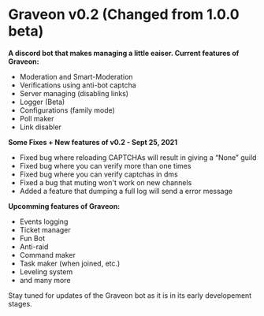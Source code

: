 # Graveon v0.2 (Changed from 1.0.0 beta)
**A discord bot that makes managing a little eaiser. Current features of Graveon:**
* Moderation and Smart-Moderation
* Verifications using anti-bot captcha
* Server managing (disabling links)
* Logger (Beta)
* Configurations (family mode)
* Poll maker
* Link disabler

**Some Fixes + New features of v0.2 - Sept 25, 2021**
* Fixed bug where reloading CAPTCHAs will result in giving a “None” guild
* Fixed bug where you can verify more than one times
* Fixed bug where you can verify captchas in dms
* Fixed a bug that muting won't work on new channels
* Added a feature that dumping a full log will send a error message


**Upcomming features of Graveon:**
* Events logging
* Ticket manager
* Fun Bot
* Anti-raid
* Command maker
* Task maker (when joined, etc.)
* Leveling system
* and many more

Stay tuned for updates of the Graveon bot as it is in its early developement stages.

